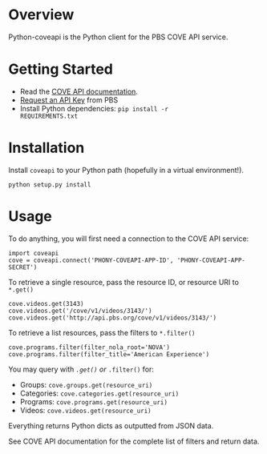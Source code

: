 # Overview

Python-coveapi is the Python client for the PBS COVE API service.


# Getting Started

* Read the [COVE API documentation](http://projects.pbs.org/confluence/x/1IlGAQ).
* [Request an API Key](http://open.pbs.org/pbs-api-key-request/) from PBS
* Install Python dependencies: <code>pip install -r REQUIREMENTS.txt</code>


# Installation

Install <code>coveapi</code> to your Python path (hopefully in a virtual environment!).

    python setup.py install
    
    
# Usage

To do anything, you will first need a connection to the COVE API service:

    import coveapi
    cove = coveapi.connect('PHONY-COVEAPI-APP-ID', 'PHONY-COVEAPI-APP-SECRET')

To retrieve a single resource, pass the resource ID, or resource URI to <code>*.get()</code>

    cove.videos.get(3143)
    cove.videos.get('/cove/v1/videos/3143/')
    cove.videos.get('http://api.pbs.org/cove/v1/videos/3143/')
    

To retrieve a list resources, pass the filters to <code>*.filter()</code>

    cove.programs.filter(filter_nola_root='NOVA')
    cove.programs.filter(filter_title='American Experience')

You may query with <code>*.get()</code> or <code>*.filter()</code> for:

* Groups: <code>cove.groups.get(resource_uri)</code>
* Categories: <code>cove.categories.get(resource_uri)</code>
* Programs: <code>cove.programs.get(resource_uri)</code>
* Videos: <code>cove.videos.get(resource_uri)</code>
    
Everything returns Python dicts as outputted from JSON data.  

See COVE API documentation for the complete list of filters and return data.